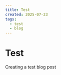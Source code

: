 ```yaml
---
title: Test
created: 2025-07-23
tags:
  - test
  - blog
---
```


# Test
Creating a test blog post